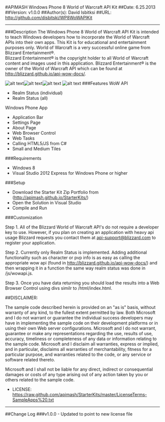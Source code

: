 ﻿#APIMASH Windows Phone 8 World of Warcraft API Kit
##Date: 6.25.2013
##Version: v1.0.0
##Author(s): David Isbitksi
##URL: http://github.com/disbitski/WP8WoWAPIKit

----------
###Description
The Windows Phone 8 World of Warcraft API Kit is intended to teach Windows developers how to incorporate the World of Warcraft APIs into their own apps.
This Kit is for educational and entertainment purposes only.  World of Warcraft is a very successful online game from Blizzard Entertainment®.   
Blizzard Entertainment® is the copyright holder to all World of Warcraft content and images used in this application.
Blizzard Entertainment® is the owner of the World of Warcraft API which can be found at http://blizzard.github.io/api-wow-docs/.

![alt text][1]![alt text][2]![alt text][3]
![alt text][4]
###Features
WoW API
  - Realm Status (individual)
  - Realm Status (all)

Windows Phone App
  - Application Bar
  - Settings Page 
  - About Page 
  - Web Browser Control
  - Web Tasks
  - Calling HTML5/JS from C#
  - Small and Medium Tiles

###Requirements

 - Windows 8
 - Visual Studio 2012 Express for Windows Phone or higher

###Setup

 - Download the Starter Kit Zip Portfolio from (http://apimash.github.io/StarterKits/)
 - Open the Solution in Visual Studio
 - Compile and Run

###Customization

Step 1. All of the Blizzard World of Warcraft API's do not require a developer key to use.  However, if you plan on creating an application with heavy api usage Blizzard requests you contact them at api-support@blizzard.com to register your application.

Step 2. Currently only Realm Status is implemented.  Adding additional functionality such as character or pvp info is as easy as calling the appropriate wow api (found in http://blizzard.github.io/api-wow-docs/) and then wrapping it in a function the same way realm status was done in /js/wowapi.js.

Step 3. Once you have data returning you should load the results into a Web Browser Control using divs similr to /html/index.html.  


##DISCLAIMER: 

The sample code described herein is provided on an "as is" basis, without warranty of any kind, to the fullest extent permitted by law. Both Microsoft and I do not warrant or guarantee the individual success developers may have in implementing the sample code on their development platforms or in using their own Web server configurations. 
Microsoft and I do not warrant, guarantee or make any representations regarding the use, results of use, accuracy, timeliness or completeness of any data or information relating to the sample code. Microsoft and I disclaim all warranties, express or implied, and in particular, disclaims all warranties of merchantability, fitness for a particular purpose, and warranties related to the code, or any service or software related thereto. 

Microsoft and I shall not be liable for any direct, indirect or consequential damages or costs of any type arising out of any action taken by you or others related to the sample code.


* LICENSE: https://raw.github.com/apimash/StarterKits/master/LicenseTerms-SampleApps%20.txt




----------

##Change Log
###v1.0.0 - Updated to point to new license file


  [1]: https://raw.github.com/disbitski/WP8WoWAPIKit/master/AllRealms.png "All Realms"
  [2]: https://raw.github.com/disbitski/WP8WoWAPIKit/master/SingleRealmMenu.png "Single Page with AppBar"
  [3]: https://raw.github.com/disbitski/WP8WoWAPIKit/master/About.png "About"
  [4]: https://raw.github.com/disbitski/WP8WoWAPIKit/master/settings.png "Settings"
 
